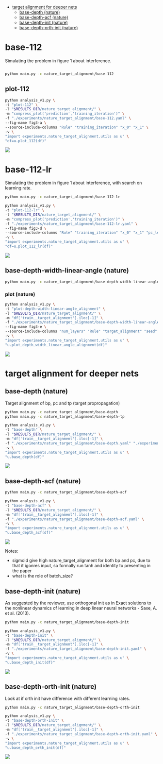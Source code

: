 -   [target alignment for deeper nets](#target-alignment-for-deeper-nets)
    -   [base-depth (nature)](#base-depth-nature)
    -   [base-depth-acf (nature)](#base-depth-acf-nature)
    -   [base-depth-init (nature)](#base-depth-init-nature)
    -   [base-depth-orth-init (nature)](#base-depth-orth-init-nature)

# base-112

Simulating the problem in figure 1 about interference.

```bash

python main.py -c nature_target_alignment/base-112
```

## plot-112

```bash
python analysis_v1.py \
-t "plot-112" \
-l "$RESULTS_DIR/nature_target_alignment/" \
-m "compress_plot('prediction','training_iteration')" \
-f "./experiments/nature_target_alignment/base-112.yaml" \
--fig-name fig3-a \
--source-include-columns "Rule" "training_iteration" "x_0" "x_1" \
-v \
"import experiments.nature_target_alignment.utils as u" \
"df=u.plot_112(df)"
```

![](./plot-112-.png)

# base-112-lr

Simulating the problem in figure 1 about interference, with search on learning rate.

```bash
python main.py -c nature_target_alignment/base-112-lr
```

```bash
python analysis_v1.py \
-t "plot-112-lr" \
-l "$RESULTS_DIR/nature_target_alignment/" \
-m "compress_plot('prediction','training_iteration')" \
-f "./experiments/nature_target_alignment/base-112-lr.yaml" \
--fig-name fig3-d \
--source-include-columns "Rule" "training_iteration" "x_0" "x_1" "pc_learning_rate" \
-v \
"import experiments.nature_target_alignment.utils as u" \
"df=u.plot_112_lr(df)"
```

![](./plot-112-lr-.png)

## base-depth-width-linear-angle (nature)

```bash
python main.py -c nature_target_alignment/base-depth-width-linear-angle
```

### plot (nature)

```bash
python analysis_v1.py \
-t "plot-depth-width-linear-angle_alignment" \
-l "$RESULTS_DIR/nature_target_alignment/" \
-m "df['train__target_alignment'].iloc[-1]" \
-f "./experiments/nature_target_alignment/base-depth-width-linear-angle.yaml" \
--fig-name fig3-e \
--source-include-columns "num_layers" "Rule" "target_alignment" "seed" \
-v \
"import experiments.nature_target_alignment.utils as u" \
"u.plot_depth_width_linear_angle_alignment(df)"
```

![](./plot-depth-width-linear-angle_alignment-.png)

# target alignment for deeper nets

## base-depth (nature)

Target alignment of bp, pc and tp (target propropagation)

```bash
python main.py -c nature_target_alignment/base-depth
python main.py -c nature_target_alignment/base-depth-tp
```

```bash
python analysis_v1.py \
-t "base-depth" \
-l "$RESULTS_DIR/nature_target_alignment/" \
-m "df['train__target_alignment'].iloc[-1]" \
-f "./experiments/nature_target_alignment/base-depth.yaml" "./experiments/nature_target_alignment/base-depth-tp.yaml" \
-v \
"import experiments.nature_target_alignment.utils as u" \
"u.base_depth(df)"
```

![](./base-depth-.png)

## base-depth-acf (nature)

```bash
python main.py -c nature_target_alignment/base-depth-acf
```

```bash
python analysis_v1.py \
-t "base-depth-acf" \
-l "$RESULTS_DIR/nature_target_alignment/" \
-m "df['train__target_alignment'].iloc[-1]" \
-f "./experiments/nature_target_alignment/base-depth-acf.yaml" \
-v \
"import experiments.nature_target_alignment.utils as u" \
"u.base_depth_acf(df)"
```

![](./base-depth-acf-.png)

Notes:

-   sigmoid give high nature_target_alignment for both bp and pc, due to that it igonres input, so formally run tanh and identity to presenting in the paper
-   what is the role of batch_size?

## base-depth-init (nature)

As suggested by the reviewer, use orthogonal init as in Exact solutions to the nonlinear dynamics of learning in deep linear neural networks - Saxe, A. et al. (2013).

```bash
python main.py -c nature_target_alignment/base-depth-init
```

```bash
python analysis_v1.py \
-t "base-depth-init" \
-l "$RESULTS_DIR/nature_target_alignment/" \
-m "df['train__target_alignment'].iloc[-1]" \
-f "./experiments/nature_target_alignment/base-depth-init.yaml" \
-v \
"import experiments.nature_target_alignment.utils as u" \
"u.base_depth_init(df)"
```

![](./base-depth-init-.png)

## base-depth-orth-init (nature)

Look at if orth init have difference with different learning rates.

```bash
python main.py -c nature_target_alignment/base-depth-orth-init
```

```bash
python analysis_v1.py \
-t "base-depth-orth-init" \
-l "$RESULTS_DIR/nature_target_alignment/" \
-m "df['train__target_alignment'].iloc[-1]" \
-f "./experiments/nature_target_alignment/base-depth-orth-init.yaml" \
-v \
"import experiments.nature_target_alignment.utils as u" \
"u.base_depth_orth_init(df)"
```

![](./base-depth-orth-init-.png)
